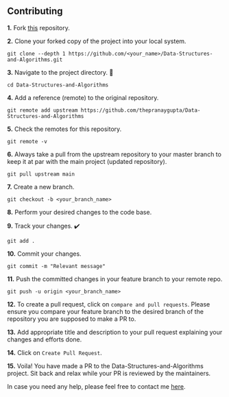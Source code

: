 ## Contributing

**1.** Fork [this](https://github.com/thepranaygupta/Data-Structures-and-Algorithms.git) repository.

**2.** Clone your forked copy of the project into your local system.

```
git clone --depth 1 https://github.com/<your_name>/Data-Structures-and-Algorithms.git
```

**3.** Navigate to the project directory. 📁

```
cd Data-Structures-and-Algorithms
```

**4.** Add a reference (remote) to the original repository.

```
git remote add upstream https://github.com/thepranaygupta/Data-Structures-and-Algorithms
```

**5.** Check the remotes for this repository.

```
git remote -v
```

**6.** Always take a pull from the upstream repository to your master branch to keep it at par with the main project (updated repository).

```
git pull upstream main
```

**7.** Create a new branch.

```
git checkout -b <your_branch_name>
```

**8.** Perform your desired changes to the code base.

**9.** Track your changes. ✔️

```
git add .
```

**10.** Commit your changes.

```
git commit -m "Relevant message"
```

**11.** Push the committed changes in your feature branch to your remote repo.

```
git push -u origin <your_branch_name>
```

**12.** To create a pull request, click on `compare and pull requests`. Please ensure you compare your feature branch to the desired branch of the repository you are supposed to make a PR to.

**13.** Add appropriate title and description to your pull request explaining your changes and efforts done.

**14.** Click on `Create Pull Request`.

**15.** Voila! You have made a PR to the Data-Structures-and-Algorithms project. Sit back and relax while your PR is reviewed by the maintainers.

In case you need any help, please feel free to contact me [here](https://bio.link/thepranaygupta).

